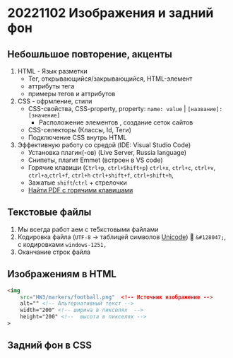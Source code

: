 # 20221102 Изображения и задний фон

## Небошльшое повторение, акценты

1. HTML - Язык разметки
    - Тег, открывающийся/закрывающийся, HTML-элемент
    - аттрибуты тега
    - примеры тегов и аттрибутов
2. CSS - офрмление, стили
    - CSS-свойства, CSS-property, property: `name: value` | `[название]:[значение]`
        - Расположение элементов , создание сеток сайтов
    - CSS-селекторы (Классы, Id, Теги)
    - Подключение CSS внутрь HTML
3. Эффективную работу со  средой (IDE: Visual Studio Code)
    - Установка плагин(-ов) (Live Server, Russia language)
    - Снипеты, плагит Emmet (встроен в VS code)
    - Горячие клавиши (`Ctrl+p`, `ctrl+Shift+p`)
        `ctrl+x`, `ctrl+c`, `ctrl+v`,
        `ctrl+a`,`ctrl+f`, `ctrl+h`
                    `ctrl+shift+f`, `ctrl+shift+h`, 
    - Зажатые  `shift`/`ctrl` + стрелочки
    - [Найти PDF с горячими клавишами](https://code.visualstudio.com/shortcuts/keyboard-shortcuts-windows.pdf)


## Текстовые файлы

1. Мы всегда работ аем с те5кстовыми файлами
2. Кодировка файла (`UTF-8` ->  таблицей символов [Unicode](https://unicode-table.com/ru/)) 🐯 `&#128047;`, с кодировками `windows-1251, `
3. Оканчание строк файла

## Изображениям в HTML

```html
<img
    src="HW3/markers/football.png"  <!-- Источник изображение -->
    alt="" <!-- Альтернативный текст -->
    width="200" <!-- ширина в пикселях  --> 
    height="200" <!--  высота в пикселях -->
>
```

## Задний фон в  CSS